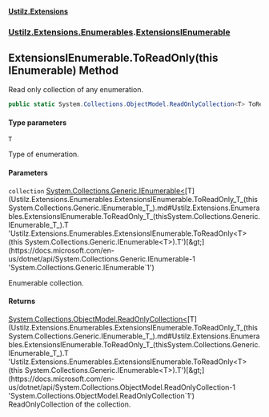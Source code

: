#### [Ustilz.Extensions](index.md 'index')
### [Ustilz.Extensions.Enumerables](Ustilz.Extensions.Enumerables.md 'Ustilz.Extensions.Enumerables').[ExtensionsIEnumerable](Ustilz.Extensions.Enumerables.ExtensionsIEnumerable.md 'Ustilz.Extensions.Enumerables.ExtensionsIEnumerable')

## ExtensionsIEnumerable.ToReadOnly<T>(this IEnumerable<T>) Method

Read only collection of any enumeration.

```csharp
public static System.Collections.ObjectModel.ReadOnlyCollection<T> ToReadOnly<T>(this System.Collections.Generic.IEnumerable<T> collection);
```
#### Type parameters

<a name='Ustilz.Extensions.Enumerables.ExtensionsIEnumerable.ToReadOnly_T_(thisSystem.Collections.Generic.IEnumerable_T_).T'></a>

`T`

Type of enumeration.
#### Parameters

<a name='Ustilz.Extensions.Enumerables.ExtensionsIEnumerable.ToReadOnly_T_(thisSystem.Collections.Generic.IEnumerable_T_).collection'></a>

`collection` [System.Collections.Generic.IEnumerable&lt;](https://docs.microsoft.com/en-us/dotnet/api/System.Collections.Generic.IEnumerable-1 'System.Collections.Generic.IEnumerable`1')[T](Ustilz.Extensions.Enumerables.ExtensionsIEnumerable.ToReadOnly_T_(thisSystem.Collections.Generic.IEnumerable_T_).md#Ustilz.Extensions.Enumerables.ExtensionsIEnumerable.ToReadOnly_T_(thisSystem.Collections.Generic.IEnumerable_T_).T 'Ustilz.Extensions.Enumerables.ExtensionsIEnumerable.ToReadOnly<T>(this System.Collections.Generic.IEnumerable<T>).T')[&gt;](https://docs.microsoft.com/en-us/dotnet/api/System.Collections.Generic.IEnumerable-1 'System.Collections.Generic.IEnumerable`1')

Enumerable collection.

#### Returns
[System.Collections.ObjectModel.ReadOnlyCollection&lt;](https://docs.microsoft.com/en-us/dotnet/api/System.Collections.ObjectModel.ReadOnlyCollection-1 'System.Collections.ObjectModel.ReadOnlyCollection`1')[T](Ustilz.Extensions.Enumerables.ExtensionsIEnumerable.ToReadOnly_T_(thisSystem.Collections.Generic.IEnumerable_T_).md#Ustilz.Extensions.Enumerables.ExtensionsIEnumerable.ToReadOnly_T_(thisSystem.Collections.Generic.IEnumerable_T_).T 'Ustilz.Extensions.Enumerables.ExtensionsIEnumerable.ToReadOnly<T>(this System.Collections.Generic.IEnumerable<T>).T')[&gt;](https://docs.microsoft.com/en-us/dotnet/api/System.Collections.ObjectModel.ReadOnlyCollection-1 'System.Collections.ObjectModel.ReadOnlyCollection`1')  
ReadOnlyCollection of the collection.